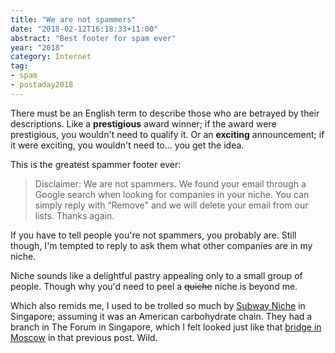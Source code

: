 ```yaml
---
title: "We are not spammers"
date: "2018-02-12T16:18:33+11:00"
abstract: "Best footer for spam ever"
year: "2018"
category: Internet
tag:
- spam
- postaday2018
---
```

There must be an English term to describe those who are betrayed by their descriptions. Like a **prestigious** award winner; if the award were prestigious, you wouldn't need to qualify it. Or an **exciting** announcement; if it were exciting, you wouldn't need to... you get the idea. 

This is the greatest spammer footer ever:

> Disclaimer: We are not spammers. We found your email through a Google search when looking for companies in your niche. You can simply reply with “Remove" and we will delete your email from our lists. Thanks again.

If you have to tell people you're not spammers, you probably are. Still though, I'm tempted to reply to ask them what other companies are in my niche.

Niche sounds like a delightful pastry appealing only to a small group of people. Though why you'd need to peel a ~~quiche~~ niche is beyond me.

Which also remids me, I used to be trolled so much by [Subway Niche] in Singapore; assuming it was an American carbohydrate chain. They had a branch in The Forum in Singapore, which I felt looked just like that [bridge in Moscow] in that previous post. Wild.

[Subway Niche]: http://www.hungrygowhere.com/singapore/subway_niche/
[bridge in Moscow]: https://rubenerd.com/the-pushkinsky-bridge/

